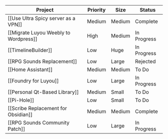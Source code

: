 | **Project** | **Priority** | **Size** | **Status** |
| ---- | ---- | ---- | ---- |
| [[Use Ultra Spicy server as a VPN]] | Medium | Medium | Complete |
| [[Migrate Luyou Weebly to Wordpress]] | High | Medium | In Progress |
| [[TimelineBuilder]] | Low | Huge | In Progress |
| [[RPG Sounds Replacement]] | Low | Large | Rejected |
| [[Home Assistant]] | Medium | Medium | To Do |
| [[Foundry for Luyou]] | Low | Large | In Progress |
| [[Personal Qt-Based Library]] | Medium | Small | To Do |
| [[Pi-Hole]] | Low | Small | To Do |
| [[Scribe Replacement for Obsidian]] | Medium | Medium | Complete |
| [[RPG Sounds Community Patch]] | Low | Large | In Progress |
